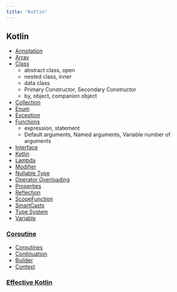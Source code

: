 ```yaml
---
title: "Kotlin"
---
```


## Kotlin

- [Annotation](./Annotation/Annotation.md)
- [Array](Array/Array.md)
- [Class](Class/Class.md)
	- abstract class, open
	- nested class, inner
	- data class
	- Primary Constructor, Secondary Constructor
	- by, object, companion object
- [Collection](Collection/Collection.md)
- [Enum](Enum/Enum.md)
- [Exception](Exception/Exception.md)
- [Functions](Functions/Functions﻿.md)
	- expression, statement
	- Default arguments, Named arguments, Variable number of arguments
- [Interface](Interface/Interface.md)
- [Kotlin](Kotlin/Kotlin.md)
- [Lambda](./Lambda/Lambda.md)
- [Modifier](Modifier/Modifier.md)
- [Nullable Type](Nullable-Type/Nullable-Type.md)
- [Operator Overloading](Operator-Overloading/Operator-Overloading.md)
- [Properties](Properties/Properties.md)
- [Reflection](Reflection/Reflection.md)
- [ScopeFunction](ScopeFunction/ScopeFunction.md)
- [SmartCasts](SmartCasts/SmartCasts.md)
- [Type System](Type-System/Type-System.md)
- [Variable](Variable/Variable.md)

### [Coroutine](Coroutines/index.md)

- [Coroutines](Coroutines/Coroutines/Coroutines.md)
- [Continuation](Coroutines/Continuation/Continuation.md)
- [Builder](Coroutines/Builder/Builder.md)
- [Context](Coroutines/CoroutineContext/CoroutineContext)

### [Effective Kotlin](EffectiveKotlin/index.md)